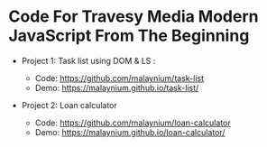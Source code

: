 # Code For Travesy Media Modern JavaScript From The Beginning
  * Project 1: Task list using DOM & LS :
    * Code: https://github.com/malaynium/task-list 
    * Demo: https://malaynium.github.io/task-list/ 

  * Project 2: Loan calculator
    * Code: https://github.com/malaynium/loan-calculator
    * Demo: https://malaynium.github.io/loan-calculator/
    